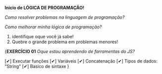 **Inicio de LÓGICA DE PROGRAMAÇÃO!**

*Como resolver problemas na linguagem de programação?*

*Como melhorar minha lógica de programação?*

1. identifique oque você já sabe!
2. Quebre o grande problema em problemas menores!

{**EXERCÍCIO 01**
*Oque estou aprendendo de farramentas do JS?*

[✔] Executar funções
[✔] Variáveis
[✔] Concatenação
[✔] Tipos de dados: "String"
[✔] Basico de sintaxe
}